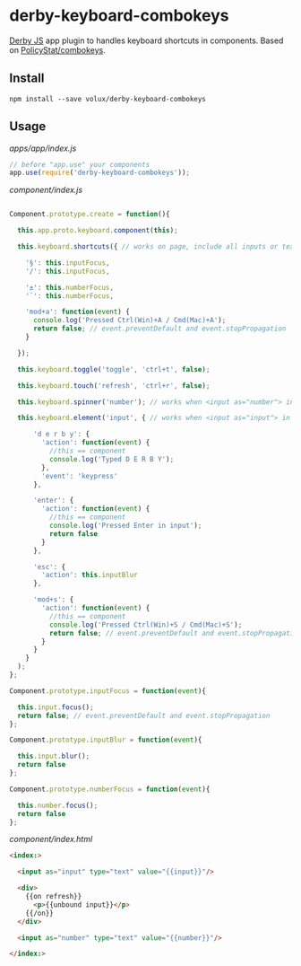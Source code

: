 # derby-keyboard-combokeys

[Derby JS](http://derbyjs.com) app plugin to handles keyboard shortcuts in components.
Based on [PolicyStat/combokeys](https://github.com/PolicyStat/combokeys).

## Install

`npm install --save volux/derby-keyboard-combokeys`

## Usage

*apps/app/index.js*
```js
// before "app.use" your components
app.use(require('derby-keyboard-combokeys'));
```

*component/index.js*
```js

Component.prototype.create = function(){

  this.app.proto.keyboard.component(this);

  this.keyboard.shortcuts({ // works on page, include all inputs or textarea

    '§': this.inputFocus,
    '/': this.inputFocus,

    '±': this.numberFocus,
    '`': this.numberFocus,

    'mod+a': function(event) {
      console.log('Pressed Ctrl(Win)+A / Cmd(Mac)+A');
      return false; // event.preventDefault and event.stopPropagation
    }

  });

  this.keyboard.toggle('toggle', 'ctrl+t', false);

  this.keyboard.touch('refresh', 'ctrl+r', false);

  this.keyboard.spinner('number'); // works when <input as="number"> in focus: 'up': +1, 'down': -1, 'esc'/'mod+z': restore init value

  this.keyboard.element('input', { // works when <input as="input"> in focus

      'd e r b y': {
        'action': function(event) {
          //this == component
          console.log('Typed D E R B Y');
        },
        'event': 'keypress'
      },

      'enter': {
        'action': function(event) {
          //this == component
          console.log('Pressed Enter in input');
          return false
        }
      },

      'esc': {
        'action': this.inputBlur
      },

      'mod+s': {
        'action': function(event) {
          //this == component
          console.log('Pressed Ctrl(Win)+S / Cmd(Mac)+S');
          return false; // event.preventDefault and event.stopPropagation
        }
      }
    }
  );
};

Component.prototype.inputFocus = function(event){

  this.input.focus();
  return false; // event.preventDefault and event.stopPropagation
};

Component.prototype.inputBlur = function(event){

  this.input.blur();
  return false
};

Component.prototype.numberFocus = function(event){

  this.number.focus();
  return false
};

```
*component/index.html*
```html
<index:>

  <input as="input" type="text" value="{{input}}"/>

  <div>
    {{on refresh}}
      <p>{{unbound input}}</p>
    {{/on}}
  </div>  

  <input as="number" type="text" value="{{number}}"/>

</index:>
```